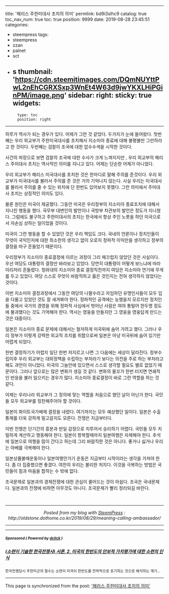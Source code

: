 
---
title: '해리스 주한미대사 초치의 의미'
permlink: bd9i3slhc9
catalog: true
toc_nav_num: true
toc: true
position: 9999
date: 2019-08-28 23:45:51
categories:
- steempress
tags:
- steempress
- zzan
- palnet
- sct
- s
thumbnail: 'https://cdn.steemitimages.com/DQmNUYttPwL2nEhCGRXSxp3WnEt4W63d9jwYKXLHiPGinPM/image.png'
sidebar:
    right:
        sticky: true
widgets:
    -
        type: toc
        position: right
---


<p>하루가 역사가 되는 경우가 있다. 어제가 그런 것 같았다. 두가지가 눈에 들어왔다. 첫번째는 우리 외교부가 주한미국대사를 초치해서 지소미아 종료에 대해 불평불만 그만하라고 한 것이다. 두번째는 검찰이 조국에 대한 압수수색을 시작한 것이다. </p>
<p>사건의 파장으로 보면 검찰의 조국에 대한 수사가 크게 느껴지지만 , 우리 외교부의 해리스 주미대사 초치는 역사적인 의미를 지니고 있다. 어제는 단순한 어제가 아니었다.  </p>
<p>우리 외교부가 해리스 미국대사를 초치한 것은 한마디로 말해 주의를 준것이다. 우리 외교부가 미국대사를 불러서 주의를 준 것은 거의 기억나지 않는다. 사실 우리는 미국대사를 불러서 주의를 줄 수 있는 위치에 단 한번도 있어보지 못했다.  그런 의미에서 주미대사 초치는 상징적인 의미도 있다. </p>
<p>물론 원인은 미국이 제공했다. 그동안 미국은 우리정부의 지소미아 종료조치에 대해서 지나친 행동을 했다. 국무부 대변인의 발언이나 국방부 차관보의 발언은 정도가 지나쳤다.  그럼에도 불구하고 주한미대사의 초치는 한국에서 항상 주인 노릇을 하던 미국으로서 자손심 상하는 일이었을 것이다.  </p>
<p>미국이 그런 행동을 할 수 있었던 것은 우리 책임도 크다.  국내의 언론이나 정치인들이 무엇이 국익인지에 대한 최소한의 생각고 없이 오로지 정파적 이익만을 생각하고 정부의 결정을 마구 흔들었기 때문이다. </p>
<p>우리정부가 지소미아 종료결정에 이르는 과정이 그리 매끄럽지 않았던 것은 사실이다. 우선 여당도 대통령의 결정만 바라보고 있었다. 당연히 대통령이 어떻게 보느냐에 따라 이리저리 흔들렸다. 청와대의 지소미아 종료 결정직전까지 여당은 지소미아 연기에  무게를 두고 있었다. 여당 스스로 무엇이 바람직하고 옳은 것인지는 전혀 생각하지 않았다는 것이다. </p>
<p>이번 지소미아 결정과정에서 그동안 여당의 나팔수라고 자임하던 유명인사들이 모두 입을 다물고 있었던 것도 잘 새겨봐야 한다. 정파적인 공격에는 능했을지 모르지만 정치인 들 중에서 국가의 경영을 위해 정파적 사심에서 벗어난 사람은 여야 통털어 한두명 정도에 불과했다는 것도 기억해야 한다. 역사는 영웅을 만들지만 그 영웅을 영웅답게 만드는 것은 대중이다.  </p>
<p></p>
<p>일본은 지소미아 종료 문제에 대해서는 철저하게 미국뒤에 숨어 가려고 했다. 그러나 우리 정부가 이렇게 강력한 외교적 조치를 취함으로써 일본은 마냥 미국뒤에 숨어 있기만 어렵게 되었다. </p>
<p>한번 결정하기가 어렵지 일단 한번 저지르고 나면 그 다음에는 세상이 달라진다. 정부수립이후 우리 외교부는 대외정책을 수립하는 부처라기 보다는 의전을  주로 하는 부처라고 해도 과언이 아니었다. 미국의 그늘안에 있으면서 스스로 생각할 필요도 별로 없었기 때문이다. 그러나 앞으로는 많은 변화가 생길 것 같다. 변화의 물꼬가 한번 터지면 연쇄적인 반응을 불러 일으키는 경우가 많다. 지소미아 종료결정이 바로 그런 역할을 하는 것 같다. </p>
<p>어제는 우리나라 외교부가 그 정의에 맞는 역할을 처음으로 했던 날이 아닌가 한다.   국민들 모두 외교부를 칭찬해주어야 할 것이다.  </p>
<p>일본이 화이트국가배제 결정을 내렸다. 여기까지는 모두 예상했던 일이다. 일본은 수출통제를 더욱 강하게 밀고갈지도 모른다. 전쟁은 지금부터다. </p>
<p>이번 전쟁은 단기간의 흥분과 반일 감정으로 치루어서 승리하기 어렵다. 국민들 모두 치밀하게 계산하고 행동해야 한다. 일본이 항복할때까지 일본여행은 자제해야 한다. 추석에 일본으로 여행을 많이 간다고 하는데 그리 바람직한 것은 아니다. 좋거나 싫거나 우리는 아베를 극복해야 한다. </p>
<p>일본상품불매운동이나 일본여행안가기 운동은 지금부터 시작이라는 생각을 가져야 한다. 좀 더 집중했으면 좋겠다. 여전히 우리는 불리한 처지다. 이것을 극복하는 방법은 국민들이 힘과 마음을 합하는 수 밖에 없다. </p>
<p>조국문제로 일본과의 경제전쟁에 대한 관심이 줄어드는 것이 아쉽다. 조국은 국내문제다. 일본과의 전쟁에 비하면 아무것도 아니다. 조국문제가 빨리 정리되길 바란다.  </p>
 <br /><center><hr/><em>Posted from my blog with <a href='https://wordpress.org/plugins/steempress/'>SteemPress</a> : http://oldstone.dothome.co.kr/2019/08/29/meaning-calling-ambassador/ </em><hr/></center>

---

#####  <sub> **Sponsored ( Powered by [dclick](https://www.dclick.io) )** </sub>
##### [(소련이 기술한 한국전쟁사) 서론, 2, 미국의 한반도의 안보적 가치평가에 대한 소련의 인식](https://api.dclick.io/v1/c?x=eyJhbGciOiJIUzI1NiIsInR5cCI6IkpXVCJ9.eyJjIjoib2xkc3RvbmUiLCJzIjoiYmQ5aTNzbGhjOSIsImEiOlsidC0yMDI2Il0sInVybCI6Imh0dHBzOi8vc3RlZW1pdC5jb20vc3RlZW1wcmVzcy9Ad2lzZG9tYW5kanVzdGljZS8yLTNmcGthOGo3czQiLCJpYXQiOjE1NjcwMzc2NDMsImV4cCI6MTg4MjM5NzY0M30.ayy8TDWfb5wOSvwTfCeSUpN7sH6gbK4H3sSsGrP9jUQ)
<sup>한국전쟁당시 주한미군의 철수는 소련이 미국이 한반도를 전략적으로 포기하는 것으로 해석하는 계기...</sup>


- - -

This page is synchronized from the post: ['해리스 주한미대사 초치의 의미'](https://steemit.com/@oldstone/bd9i3slhc9)
